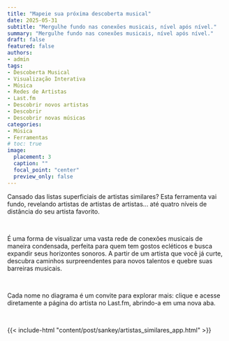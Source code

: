 ```yaml
---
title: "Mapeie sua próxima descoberta musical"
date: 2025-05-31
subtitle: "Mergulhe fundo nas conexões musicais, nível após nível."
summary: "Mergulhe fundo nas conexões musicais, nível após nível."
draft: false
featured: false
authors:
- admin
tags:
- Descoberta Musical
- Visualização Interativa
- Música
- Redes de Artistas
- Last.fm
- Descobrir novos artistas
- Descobrir
- Descobrir novas músicas
categories:
- Música
- Ferramentas
# toc: true
image:
  placement: 3
  caption: ""
  focal_point: "center"
  preview_only: false
---
```


Cansado das listas superficiais de artistas similares? Esta ferramenta vai fundo, revelando artistas de artistas de artistas... até quatro níveis de distância do seu artista favorito.

<br>

É uma forma de visualizar uma vasta rede de conexões musicais de maneira condensada, perfeita para quem tem gostos ecléticos e busca expandir seus horizontes sonoros. A partir de um artista que você já curte, descubra caminhos surpreendentes para novos talentos e quebre suas barreiras musicais.

<br>

Cada nome no diagrama é um convite para explorar mais: clique e acesse diretamente a página do artista no Last.fm, abrindo-a em uma nova aba.

<br>

{{< include-html "content/post/sankey/artistas_similares_app.html" >}}